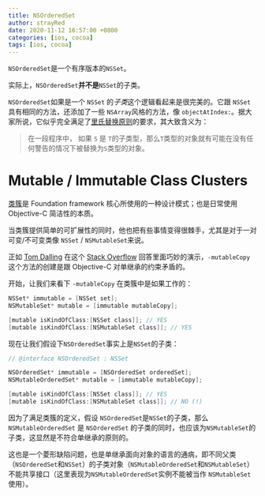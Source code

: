 ```yaml
---
title: NSOrderedSet
author: strayRed
date: 2020-11-12 16:57:00 +0800
categories: [ios, cocoa]
tags: [ios, cocoa]
---
```


`NSOrderedSet`是一个有序版本的`NSSet`。

实际上，`NSOrderedSet`**并不是**`NSSet`的子类。

`NSOrderedSet`如果是一个 `NSSet` 的*子类*这个逻辑看起来是很完美的。它跟 `NSSet` 具有相同的方法，还添加了一些 `NSArray`风格的方法，像 `objectAtIndex:`。据大家所说，它似乎完全满足了[里氏替换原则](https://zh.wikipedia.org/zh-cn/里氏替换原则)的要求，其大致含义为：

> 在一段程序中， 如果 `S` 是 `T`的子类型，那么`T`类型的对象就有可能在没有任何警告的情况下被替换为`S`类型的对象。

# Mutable / Immutable Class Clusters

[类簇](https://developer.apple.com/library/mac/#documentation/Cocoa/Conceptual/CocoaFundamentals/CocoaObjects/CocoaObjects.html%23//apple_ref/doc/uid/TP40002974-CH4-SW34)是 Foundation framework 核心所使用的一种设计模式；也是日常使用 Objective-C 简洁性的本质。

当类簇提供简单的可扩展性的同时，他也把有些事情变得很棘手，尤其是对于一对可变/不可变类像 `NSSet` / `NSMutableSet`来说。

正如 [Tom Dalling](http://tomdalling.com/) 在这个 [Stack Overflow](http://stackoverflow.com/questions/11278995/why-doesnt-nsorderedset-inherit-from-nsset) 回答里面巧妙的演示，`-mutableCopy` 这个方法的创建是跟 Objective-C 对单继承的约束矛盾的。

开始，让我们来看下 `-mutableCopy` 在类簇中是如果工作的：

```Objective-C
NSSet* immutable = [NSSet set];
NSMutableSet* mutable = [immutable mutableCopy];

[mutable isKindOfClass:[NSSet class]]; // YES
[mutable isKindOfClass:[NSMutableSet class]]; // YES
```

现在让我们假设下`NSOrderedSet`事实上是`NSSet`的子类：

```Objective-C
// @interface NSOrderedSet : NSSet

NSOrderedSet* immutable = [NSOrderedSet orderedSet];
NSMutableOrderedSet* mutable = [immutable mutableCopy];

[mutable isKindOfClass:[NSSet class]]; // YES
[mutable isKindOfClass:[NSMutableSet class]]; // NO (!)
```

因为了满足类簇的定义，假设  `NSOrderedSet`是`NSSet`的子类，那么 `NSMutableOrderedSet` 是  `NSOrderedSet` 的子类的同时，也应该为`NSMutableSet`的子类，这显然是不符合单继承的原则的。

这也是一个菱形缺陷问题，也是单继承面向对象的语言的通病，即不同父类（`NSOrderedSet`和`NSSet`）的子类对象（`NSMutableOrderedSet`和`NSMutableSet`）不能共享接口（这里表现为`NSMutableOrderedSet`实例不能被当作 `NSMutableSet` 使用）。



